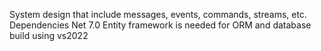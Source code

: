 System design that include messages, events, commands, streams, etc. 
Dependencies
Net 7.0
Entity framework is needed for ORM and database
build using vs2022

